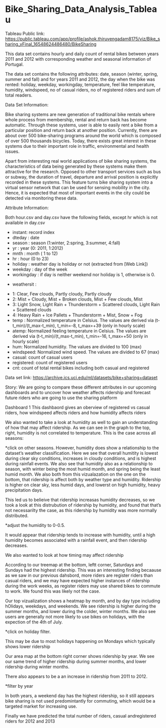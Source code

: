 # Bike_Sharing_Data_Analysis_Tableau

Tableau Public link: https://public.tableau.com/app/profile/ashok.thiruvengadam8175/viz/Bike_sharing_vFinal_16548624486480/BikeSharing

This data set contains hourly and daily count of rental bikes between years 2011 and 2012 with corresponding weather and seasonal information of Portugal.

The data set contains the following attributes: date, season (winter, spring, summer and fall) and for years 2011 and 2012, the day when the bike was rented: holiday, weekday, workingday, temperature, feel like temperature, humidity, windspeed, no of casual riders, no of registered riders and sum of total readers.

Data Set Information:

Bike sharing systems are new generation of traditional bike rentals where whole process from membership, rental and return back has become automatic. Through these systems, user is able to easily rent a bike from a particular position and return back at another position. Currently, there are about over 500 bike-sharing programs around the world which is composed of over 500 thousands bicycles. Today, there exists great interest in these systems due to their important role in traffic, environmental and health issues.

Apart from interesting real world applications of bike sharing systems, the characteristics of data being generated by these systems make them attractive for the research. Opposed to other transport services such as bus or subway, the duration of travel, departure and arrival position is explicitly recorded in these systems. This feature turns bike sharing system into a virtual sensor network that can be used for sensing mobility in the city. Hence, it is expected that most of important events in the city could be detected via monitoring these data.

Attribute Information:

Both hour.csv and day.csv have the following fields, except hr which is not available in day.csv

- instant: record index
- dteday : date
- season : season (1:winter, 2:spring, 3:summer, 4:fall)
- yr : year (0: 2011, 1:2012)
- mnth : month ( 1 to 12)
- hr : hour (0 to 23)
- holiday : weather day is holiday or not (extracted from [Web Link])
- weekday : day of the week
- workingday : if day is neither weekend nor holiday is 1, otherwise is 0.
+ weathersit :
- 1: Clear, Few clouds, Partly cloudy, Partly cloudy
- 2: Mist + Cloudy, Mist + Broken clouds, Mist + Few clouds, Mist
- 3: Light Snow, Light Rain + Thunderstorm + Scattered clouds, Light Rain + Scattered clouds
- 4: Heavy Rain + Ice Pallets + Thunderstorm + Mist, Snow + Fog
- temp : Normalized temperature in Celsius. The values are derived via (t-t_min)/(t_max-t_min), t_min=-8, t_max=+39 (only in hourly scale)
- atemp: Normalized feeling temperature in Celsius. The values are derived via (t-t_min)/(t_max-t_min), t_min=-16, t_max=+50 (only in hourly scale)
- hum: Normalized humidity. The values are divided to 100 (max)
- windspeed: Normalized wind speed. The values are divided to 67 (max)
- casual: count of casual users
- registered: count of registered users
- cnt: count of total rental bikes including both casual and registered

Data set link: https://archive.ics.uci.edu/ml/datasets/bike+sharing+dataset

Story:
We are going to compare these different attributes in our upcoming dashboards and to uncover how weather affects ridership and forecast future riders who are going to use the sharing platform

Dashboard 1 
This dashbaord gives an oberview of registered vs casual riders, how windspeed affects riders and how humidity affects riders

We also wanted to take a look at humidity as well to gain an understanding of how that may affect ridership. As we can see in the graph to the top, right, humidity is not correlated to temperature. This is the case across all seasons:

*click on other seasons.
However, humidity does show a relationship to the dataset’s weather classification. Here we see that overall humitity is lowest during clear sky conditions, increases in cloudy conditions, and is highest during rainfall events. We also see that humidity also as a relationship to season, with winter being the most humid month, and spring being the least humid month. We also both from this vizualazation on the one on the bottom, that ridership is affect both by weather type and humidity. Ridership is higher on clear sky, less humid days, and lowerst on high humidity, heavy precipitation days. 

This led us to belieive that ridership increasas humidity decreases, so we took a look at this distrubution of ridership by humidity, and found that that’s not necessarilty the case, as this ridership by humidity was more normally distributed. 

*adjust the humidity to 0-0.5. 

It would appear that ridership tends to increase with humidity, until a high humidity becomes associated with a rainfall event, and then ridership decreases. 

We also wanted to look at how timing may affect ridership

According to our treemap at the bottom, leftt corner, Saturdays and Sundays had the highest ridership. This was an interesting finding becaause as we saw in our previous dahsbord, more riders are register riders than casual riders, and we may have expected higher instances of ridership during the work weeks, as register riders may use shared bikes to commute to work. We found this was likely not the case. 

Our top vizualization shows a heatmap by month, and by day type including hOlidays, weekdays, and weekends. We see ridership is higher during the summer months, and lower during the colder, winter months. We also see users are generally not more likely to use bikes on holidays, with the expection of the 4th of July. 

*click on holiday filter. 

This may be due to most holidays happening on Mondays which typically shows lower ridership

Our area map at the bottom right corner shows ridership by year. We see our same trend of higher ridership during summer months, and lower ridership during winter months. 

There also appears to be a an increase in ridership from 2011 to 2012. 

*filter by year

In both years, a weekend day has the highest ridership, so it still appears bike sharing is not used predomintantly for commuting, which would be a targeted market for increasing use. 

Finally we have predicted the total number of riders, casual andregistered riders for 2012 and 2013
